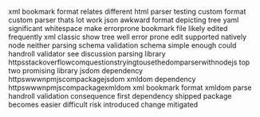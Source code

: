 xml bookmark format relates different html parser testing custom format custom parser thats lot work json awkward format depicting tree yaml significant whitespace make errorprone bookmark file likely edited frequently xml classic show tree well error prone edit supported natively node neither parsing schema validation schema simple enough could handroll validator see discussion parsing library httpsstackoverflowcomquestionstryingtousethedomparserwithnodejs top two promising library jsdom dependency httpswwwnpmjscompackagejsdom xmldom dependency httpswwwnpmjscompackagexmldom xml bookmark format xmldom parse handroll validation consequence first dependency shipped package becomes easier difficult risk introduced change mitigated